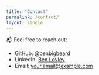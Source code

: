 ```yaml
---
title: "Contact"
permalink: /contact/
layout: single
---
```


📬 Feel free to reach out:

- GitHub: [@benbigbeard](https://github.com/benbigbeard)
- LinkedIn: [Ben Lovley](https://www.linkedin.com/in/benlovley)
- Email: [your.email@example.com](mailto:your.email@example.com)
